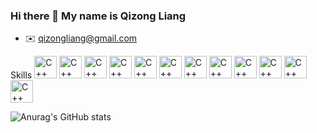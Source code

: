 ### Hi there 👋 My name is Qizong Liang

- :envelope: [qizongliang@gmail.com](mailto:qizongliang@gmail.com)

Skills
<img src="https://raw.githubusercontent.com/danielcranney/readme-generator/main/public/icons/skills/cplusplus-colored.svg" width="36" height="36" alt="C++" />
<img src="https://raw.githubusercontent.com/danielcranney/readme-generator/main/public/icons/skills/javascript-colored.svg" width="36" height="36" alt="C++" />
<img src="https://raw.githubusercontent.com/danielcranney/readme-generator/main/public/icons/skills/kotlin-colored.svg" width="36" height="36" alt="C++" />
<img src="https://raw.githubusercontent.com/danielcranney/readme-generator/main/public/icons/skills/express-colored.svg" width="36" height="36" alt="C++" />
<img src="https://raw.githubusercontent.com/danielcranney/readme-generator/main/public/icons/skills/mongodb-colored.svg" width="36" height="36" alt="C++" />
<img src="https://raw.githubusercontent.com/danielcranney/readme-generator/main/public/icons/skills/mysql-colored.svg" width="36" height="36" alt="C++" />
<img src="https://raw.githubusercontent.com/danielcranney/readme-generator/main/public/icons/skills/nodejs-colored.svg" width="36" height="36" alt="C++" />
<img src="https://raw.githubusercontent.com/danielcranney/readme-generator/main/public/icons/skills/redux-colored.svg" width="36" height="36" alt="C++" />
<img src="https://raw.githubusercontent.com/danielcranney/readme-generator/main/public/icons/skills/csharp-colored.svg" width="36" height="36" alt="C++" />
<img src="https://raw.githubusercontent.com/danielcranney/readme-generator/main/public/icons/skills/java-colored.svg" width="36" height="36" alt="C++" />
<img src="https://raw.githubusercontent.com/danielcranney/readme-generator/main/public/icons/skills/react-colored.svg" width="36" height="36" alt="C++" />
<img src="https://raw.githubusercontent.com/danielcranney/readme-generator/main/public/icons/skills/python-colored.svg" width="36" height="36" alt="C++" />

![Anurag's GitHub stats](https://github-readme-stats.vercel.app/api?username=qizongliang&show_icons=true&theme=tokyonight)

<!--
**qizongliang/qizongliang** is a ✨ _special_ ✨ repository because its `README.md` (this file) appears on your GitHub profile.

Here are some ideas to get you started:

- 🔭 I’m currently working on ...
- 🌱 I’m currently learning ...
- 👯 I’m looking to collaborate on ...
- 🤔 I’m looking for help with ...
- 💬 Ask me about ...
- 📫 How to reach me: ...
- 😄 Pronouns: ...
- ⚡ Fun fact: ...
-->
